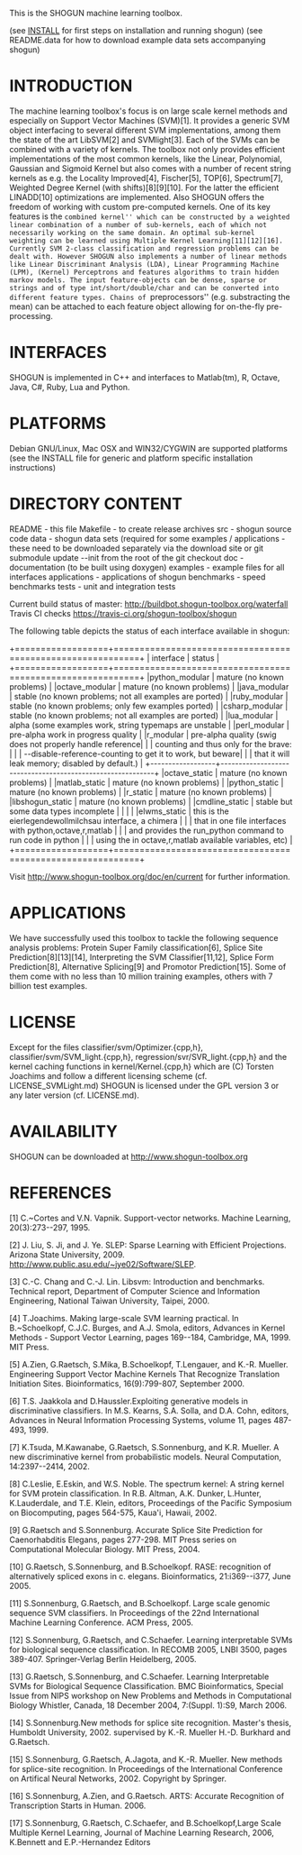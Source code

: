 This is the SHOGUN machine learning toolbox.

(see [INSTALL](INSTALL.md) for first steps on installation and running shogun)
(see README.data for how to download example data sets accompanying shogun)

INTRODUCTION
============

The machine learning toolbox's focus is on large scale kernel methods and
especially on Support Vector Machines (SVM)[1]. It provides a generic SVM
object interfacing to several different SVM implementations, among them the
state of the art LibSVM[2] and SVMlight[3].  Each of the SVMs can be
combined with a variety of kernels. The toolbox not only provides efficient
implementations of the most common kernels, like the Linear, Polynomial,
Gaussian and Sigmoid Kernel but also comes with a number of recent string
kernels as e.g. the Locality Improved[4], Fischer[5], TOP[6], Spectrum[7],
Weighted Degree Kernel (with shifts)[8][9][10]. For the latter the efficient
LINADD[10] optimizations are implemented.  Also SHOGUN offers the freedom of
working with custom pre-computed kernels.  One of its key features is the
``combined kernel'' which can be constructed by a weighted linear combination
of a number of sub-kernels, each of which not necessarily working on the same
domain. An optimal sub-kernel weighting can be learned using Multiple Kernel
Learning[11][12][16].
Currently SVM 2-class classification and regression problems can be dealt
with. However SHOGUN also implements a number of linear methods like Linear
Discriminant Analysis (LDA), Linear Programming Machine (LPM), (Kernel)
Perceptrons and features algorithms to train hidden markov models.
The input feature-objects can be dense, sparse or strings and
of type int/short/double/char and can be converted into different feature types.
Chains of ``preprocessors'' (e.g. substracting the mean) can be attached to
each feature object allowing for on-the-fly pre-processing.

INTERFACES
==========

SHOGUN is implemented in C++ and interfaces to Matlab(tm), R, Octave, 
Java, C#, Ruby, Lua and Python.

PLATFORMS
=========

Debian GNU/Linux, Mac OSX and WIN32/CYGWIN are supported platforms (see
the INSTALL file for generic and platform specific installation instructions)

DIRECTORY CONTENT
=================

README       - this file
Makefile     - to create release archives
src          - shogun source code
data         - shogun data sets (required for some examples / applications -
               these need to be downloaded separately via the download site or
               git submodule update --init from the root of the git checkout
doc          - documentation (to be built using doxygen)
examples     - example files for all interfaces
applications - applications of shogun
benchmarks   - speed benchmarks
tests        - unit and integration tests

Current build status of master: http://buildbot.shogun-toolbox.org/waterfall
Travis CI checks https://travis-ci.org/shogun-toolbox/shogun


The following table depicts the status of each interface available in shogun:

+==================+===========================================================+
|    interface     |     status                                                |
+==================+===========================================================+
|python\_modular    | mature (no known problems)                                |
|octave\_modular    | mature (no known problems)                                |
|java\_modular      | stable (no known problems; not all examples are ported)   |
|ruby\_modular      | stable (no known problems; only few examples ported)      |
|csharp\_modular    | stable (no known problems; not all examples are ported)   |
|lua\_modular       | alpha (some examples work, string typemaps are unstable   |
|perl\_modular      | pre-alpha work in progress quality                        |
|r\_modular         | pre-alpha quality (swig does not properly handle reference|
|                  | counting and thus only for the brave:                     |
|                  | --disable-reference-counting to get it to work, but beware|
|                  | that it will leak memory; disabled by default.)           |
+------------------+-----------------------------------------------------------+
|octave\_static     | mature (no known problems)                                |
|matlab\_static     | mature (no known problems)                                |
|python\_static     | mature (no known problems)                                |
|r\_static          | mature (no known problems)                                |
|libshogun\_static  | mature (no known problems)                                |
|cmdline\_static    | stable but some data types incomplete                     |
|                  |                                                           |
|elwms\_static      | this is the eierlegendewollmilchsau interface, a chimera  |
|                  | that in one file interfaces with python,octave,r,matlab   |
|                  | and provides the run\_python command to run code in python |
|                  | using the in octave,r,matlab available variables, etc)    |
+==================+===========================================================+

Visit http://www.shogun-toolbox.org/doc/en/current for further information.


APPLICATIONS
============

We have successfully used this toolbox to tackle the following sequence
analysis problems: Protein Super Family classification[6],
Splice Site Prediction[8][13][14], Interpreting the SVM Classifier[11,12],
Splice Form Prediction[8], Alternative Splicing[9] and Promotor
Prediction[15]. Some of them come with no less than 10
million training examples, others with 7 billion test examples.

LICENSE
=======

Except for the files classifier/svm/Optimizer.{cpp,h},
classifier/svm/SVM_light.{cpp,h}, regression/svr/SVR_light.{cpp,h}
and the kernel caching functions in kernel/Kernel.{cpp,h}
which are (C) Torsten Joachims and follow a different
licensing scheme (cf. LICENSE\_SVMLight.md) SHOGUN is licensed under the GPL
version 3 or any later version (cf. LICENSE.md).

AVAILABILITY
============

SHOGUN can be downloaded at
	http://www.shogun-toolbox.org

REFERENCES
==========

[1] C.~Cortes and V.N. Vapnik.  Support-vector networks.
	Machine Learning, 20(3):273--297, 1995.

[2] J. Liu, S. Ji, and J. Ye. SLEP: Sparse Learning with Efficient Projections. Arizona State University, 2009. 
	http://www.public.asu.edu/~jye02/Software/SLEP.

[3] C.-C. Chang and C.-J. Lin.  Libsvm: Introduction and benchmarks.
	Technical report, Department of Computer Science and Information
	Engineering, National Taiwan University, Taipei, 2000.

[4] T.Joachims. Making large-scale SVM learning practical. In B.~Schoelkopf,
	C.J.C. Burges, and A.J. Smola, editors, Advances in Kernel Methods -
	Support Vector Learning, pages 169--184, Cambridge, MA, 1999. MIT Press.

[5] A.Zien, G.Raetsch, S.Mika, B.Schoelkopf, T.Lengauer, and K.-R.
	Mueller. Engineering Support Vector Machine Kernels That Recognize
	Translation Initiation Sites. Bioinformatics, 16(9):799-807, September 2000.

[6] T.S. Jaakkola and D.Haussler.Exploiting generative models in
	discriminative classifiers. In M.S. Kearns, S.A. Solla, and D.A. Cohn,
	editors, Advances in Neural Information Processing Systems, volume 11,
	pages 487-493, 1999.

[7] K.Tsuda, M.Kawanabe, G.Raetsch, S.Sonnenburg, and K.R. Mueller.
	A new discriminative kernel from probabilistic models.
	Neural Computation, 14:2397--2414, 2002.

[8] C.Leslie, E.Eskin, and W.S. Noble. The spectrum kernel: A string kernel
	for SVM protein classification. In R.B. Altman, A.K. Dunker, L.Hunter,
	K.Lauderdale, and T.E. Klein, editors, Proceedings of the Pacific
	Symposium on Biocomputing, pages 564-575, Kaua'i, Hawaii, 2002.

[9] G.Raetsch and S.Sonnenburg. Accurate Splice Site Prediction for
	Caenorhabditis Elegans, pages 277-298. MIT Press series on Computational
	Molecular Biology. MIT Press, 2004.

[10] G.Raetsch, S.Sonnenburg, and B.Schoelkopf. RASE: recognition of
	alternatively spliced exons in c. elegans. Bioinformatics,
	21:i369--i377, June 2005.

[11] S.Sonnenburg, G.Raetsch, and B.Schoelkopf. Large scale genomic sequence
	SVM classifiers. In Proceedings of the 22nd International Machine Learning
	Conference. ACM Press, 2005.

[12] S.Sonnenburg, G.Raetsch, and C.Schaefer. Learning interpretable SVMs
	for biological sequence classification. In RECOMB 2005, LNBI 3500,
	pages 389-407. Springer-Verlag Berlin Heidelberg, 2005.

[13] G.Raetsch, S.Sonnenburg, and C.Schaefer. Learning Interpretable SVMs
	for Biological Sequence Classification. BMC Bioinformatics, Special Issue
	from NIPS workshop on New Problems and Methods in Computational Biology
	Whistler, Canada, 18 December 2004, 7:(Suppl. 1):S9, March 2006.

[14] S.Sonnenburg.New methods for splice site recognition. Master's thesis,
	Humboldt University, 2002. supervised by K.-R. Mueller H.-D. Burkhard and
	G.Raetsch.

[15] S.Sonnenburg, G.Raetsch, A.Jagota, and K.-R. Mueller. New methods for
	splice-site recognition. In Proceedings of the International Conference on
	Artifical Neural Networks, 2002.  Copyright by Springer.

[16] S.Sonnenburg, A.Zien, and G.Raetsch. ARTS: Accurate Recognition of
	Transcription Starts in Human. 2006.

[17] S.Sonnenburg, G.Raetsch, C.Schaefer, and B.Schoelkopf,Large Scale
	Multiple Kernel Learning, Journal of Machine Learning Research, 2006,
	K.Bennett and E.P.-Hernandez Editors
